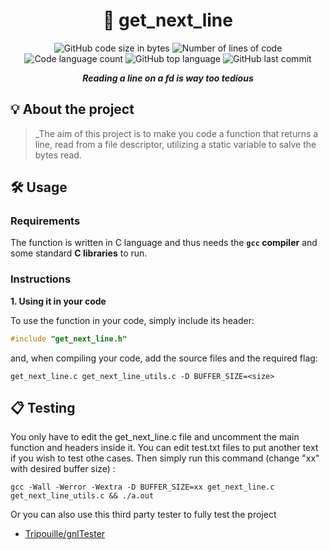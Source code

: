 <h1 align="center">
	📖 get_next_line
</h1>

<p align="center">
	<img alt="GitHub code size in bytes" src="https://img.shields.io/github/languages/code-size/imafancydev/42-ft_get_next_line?color=lightblue" />
	<img alt="Number of lines of code" src="https://img.shields.io/tokei/lines/github/imafancydev/42-ft_get_next_line?color=critical" />
	<img alt="Code language count" src="https://img.shields.io/github/languages/count/imafancydev/42-ft_get_next_line?color=yellow" />
	<img alt="GitHub top language" src="https://img.shields.io/github/languages/top/imafancydev/42-ft_get_next_line?color=blue" />
	<img alt="GitHub last commit" src="https://img.shields.io/github/last-commit/imafancydev/42-ft_get_next_line?color=green" />
</p>

<p align="center">
	<b><i>Reading a line on a fd is way too tedious</i></b><br>
</p>

## 💡 About the project

> _The aim of this project is to make you code a function that returns a line, read from a file descriptor, utilizing a static 
   variable to salve the bytes read. 
 
 ## 🛠️ Usage

### Requirements

The function is written in C language and thus needs the **`gcc` compiler** and some standard **C libraries** to run.

### Instructions

**1. Using it in your code**

To use the function in your code, simply include its header:

```C
#include "get_next_line.h"
```

and, when compiling your code, add the source files and the required flag:

```shell
get_next_line.c get_next_line_utils.c -D BUFFER_SIZE=<size>
```

## 📋 Testing

You only have to edit the get_next_line.c file and uncomment the main function and headers inside it.
You can edit test.txt files to put another text if you wish to test othe cases.
Then simply run this command (change "xx" with desired buffer size) :

```shell
gcc -Wall -Werror -Wextra -D BUFFER_SIZE=xx get_next_line.c get_next_line_utils.c && ./a.out
```

Or you can also use this third party tester to fully test the project

* [Tripouille/gnlTester](https://github.com/Tripouille/gnlTester)
 

  
